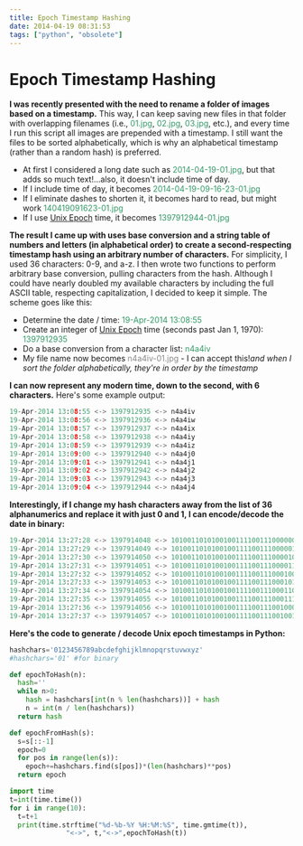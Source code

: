 ```yaml
---
title: Epoch Timestamp Hashing
date: 2014-04-19 08:31:53
tags: ["python", "obsolete"]
---
```


# Epoch Timestamp Hashing

__I was recently presented with the need to rename a folder of images based on a timestamp.__ This way, I can keep saving new files in that folder with overlapping filenames (i.e., <span style="color: #339966;">01.jpg</span>, <span style="color: #339966;">02.jpg</span>, <span style="color: #339966;">03.jpg</span>, etc.), and every time I run this script all images are prepended with a timestamp. I still want the files to be sorted alphabetically, which is why an alphabetical timestamp (rather than a random hash) is preferred.

*   At first I considered a long date such as <span style="color: #339966;">2014-04-19-01.jpg</span>, but that adds so much text!...also, it doesn't include time of day.
*   If I include time of day, it becomes <span style="color: #339966;">2014-04-19-09-16-23-01.jpg</span>
*   If I eliminate dashes to shorten it, it becomes hard to read, but might work <span style="color: #339966;">140419091623-01.jpg</span>
*   If I use [Unix Epoch](http://en.wikipedia.org/wiki/Unix_time) time, it becomes <span style="color: #339966;">1397912944-01.jpg</span>

__The result I came up with uses base conversion and a string table of numbers and letters (in alphabetical order) to create a second-respecting timestamp hash using an arbitrary number of characters.__ For simplicity, I used 36 characters: 0-9, and a-z. I then wrote two functions to perform arbitrary base conversion, pulling characters from the hash. Although I could have nearly doubled my available characters by including the full ASCII table, respecting capitalization, I decided to keep it simple. The scheme goes like this:

*   Determine the date / time: <span style="color: #339966;">19-Apr-2014 13:08:55</span>
*   Create an integer of [Unix Epoch](http://en.wikipedia.org/wiki/Unix_time) time (seconds past Jan 1, 1970):  <span style="color: #339966;">1397912935</span>
*   Do a base conversion from a character list: <span style="color: #339966;">n4a4iv</span>
*   My file name now becomes <span style="color: #888888;">n4a4iv-01.jpg</span> - I can accept this!_and when I sort the folder alphabetically, they're in order by the timestamp_

__I can now represent any modern time, down to the second, with 6 characters.__ Here's some example output:

```python
19-Apr-2014 13:08:55 <-> 1397912935 <-> n4a4iv
19-Apr-2014 13:08:56 <-> 1397912936 <-> n4a4iw
19-Apr-2014 13:08:57 <-> 1397912937 <-> n4a4ix
19-Apr-2014 13:08:58 <-> 1397912938 <-> n4a4iy
19-Apr-2014 13:08:59 <-> 1397912939 <-> n4a4iz
19-Apr-2014 13:09:00 <-> 1397912940 <-> n4a4j0
19-Apr-2014 13:09:01 <-> 1397912941 <-> n4a4j1
19-Apr-2014 13:09:02 <-> 1397912942 <-> n4a4j2
19-Apr-2014 13:09:03 <-> 1397912943 <-> n4a4j3
19-Apr-2014 13:09:04 <-> 1397912944 <-> n4a4j4
```

__Interestingly, if I change my hash characters away from the list of 36 alphanumerics and replace it with just 0 and 1, I can encode/decode the date in binary:__

```python
19-Apr-2014 13:27:28 <-> 1397914048 <-> 1010011010100100111100111000000
19-Apr-2014 13:27:29 <-> 1397914049 <-> 1010011010100100111100111000001
19-Apr-2014 13:27:30 <-> 1397914050 <-> 1010011010100100111100111000010
19-Apr-2014 13:27:31 <-> 1397914051 <-> 1010011010100100111100111000011
19-Apr-2014 13:27:32 <-> 1397914052 <-> 1010011010100100111100111000100
19-Apr-2014 13:27:33 <-> 1397914053 <-> 1010011010100100111100111000101
19-Apr-2014 13:27:34 <-> 1397914054 <-> 1010011010100100111100111000110
19-Apr-2014 13:27:35 <-> 1397914055 <-> 1010011010100100111100111000111
19-Apr-2014 13:27:36 <-> 1397914056 <-> 1010011010100100111100111001000
19-Apr-2014 13:27:37 <-> 1397914057 <-> 1010011010100100111100111001001
```

__Here's the code to generate / decode Unix epoch timestamps in Python:__

```python
hashchars='0123456789abcdefghijklmnopqrstuvwxyz'
#hashchars='01' #for binary

def epochToHash(n):
  hash=''
  while n>0:
    hash = hashchars[int(n % len(hashchars))] + hash
    n = int(n / len(hashchars))
  return hash

def epochFromHash(s):
  s=s[::-1]
  epoch=0
  for pos in range(len(s)):
    epoch+=hashchars.find(s[pos])*(len(hashchars)**pos)
  return epoch

import time
t=int(time.time())
for i in range(10):
  t=t+1
  print(time.strftime("%d-%b-%Y %H:%M:%S", time.gmtime(t)),
              "<->", t,"<->",epochToHash(t))
```
